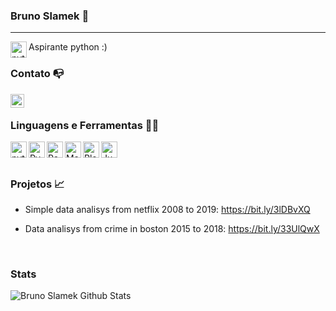 ### Bruno Slamek 👋

---
Aspirante python :) <img align="left" alt="python" width="26px" src="https://cdn3.iconfinder.com/data/icons/logos-and-brands-adobe/512/267_Python-512.png" />

### Contato 📭

[<img align="left"  width="22px" src="https://cdn.jsdelivr.net/npm/simple-icons@3.4.0/icons/linkedin.svg" />](https://www.linkedin.com/in/bruno-slamek)


<br />

### Linguagens e Ferramentas 🔨🔧

<img align="left" alt="python" width="26px" src="https://cdn3.iconfinder.com/data/icons/logos-and-brands-adobe/512/267_Python-512.png" />

<img align="left" alt="PyCharm" width="26px" src="https://dashboard.snapcraft.io/site_media/appmedia/2017/11/PyCharmCore256.png" />

<img align="left" alt="Pandas" width="26px" src="https://cdn.jsdelivr.net/npm/simple-icons@3.4.0/icons/pandas.svg" />

<img align="left" alt="Matplot" width="26px" src="https://images.plot.ly/logo/new-branding/plotly-logomark.png" />

<img align="left" alt="Plotly" width="26px" src="https://upload.wikimedia.org/wikipedia/commons/thumb/8/84/Matplotlib_icon.svg/1024px-Matplotlib_icon.svg.png" />

<img align="left" alt="Jupyter" width="26px" src="https://upload.wikimedia.org/wikipedia/commons/thumb/3/38/Jupyter_logo.svg/1200px-Jupyter_logo.svg.png" />


<br />
<br />

### Projetos 📈

  - Simple data analisys from netflix 2008 to 2019: https://bit.ly/3lDBvXQ
  
  - Data analisys from crime in boston 2015 to 2018: https://bit.ly/33UlQwX



<br />

### Stats

<img align="left" alt="Bruno Slamek Github Stats" src="https://github-readme-stats.vercel.app/api?username=brunoslamek&show_icons=true&hide_border=true" />

<br />
<br />
